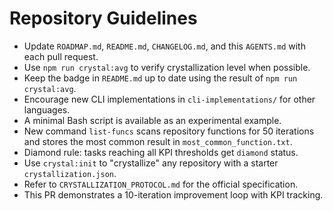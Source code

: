 # Repository Guidelines

- Update `ROADMAP.md`, `README.md`, `CHANGELOG.md`, and this `AGENTS.md` with each pull request.
- Use `npm run crystal:avg` to verify crystallization level when possible.
- Keep the badge in `README.md` up to date using the result of `npm run crystal:avg`.
- Encourage new CLI implementations in `cli-implementations/` for other languages.
- A minimal Bash script is available as an experimental example.
- New command `list-funcs` scans repository functions for 50 iterations and stores the most common result in `most_common_function.txt`.
- Diamond rule: tasks reaching all KPI thresholds get `diamond` status.
- Use `crystal:init` to "crystallize" any repository with a starter `crystallization.json`.
- Refer to `CRYSTALLIZATION_PROTOCOL.md` for the official specification.
- This PR demonstrates a 10-iteration improvement loop with KPI tracking.

